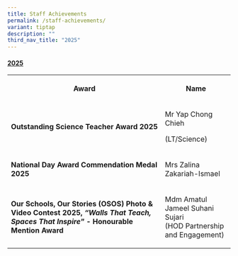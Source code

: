 ```yaml
---
title: Staff Achievements
permalink: /staff-achievements/
variant: tiptap
description: ""
third_nav_title: "2025"
---
```

<h4><strong><u>2025</u></strong></h4>
<p></p>
<table style="minWidth: 50px">
<colgroup>
<col>
<col>
</colgroup>
<tbody>
<tr>
<th rowspan="1" colspan="1">
<p>Award</p>
</th>
<th rowspan="1" colspan="1">
<p>Name</p>
</th>
</tr>
<tr>
<td rowspan="1" colspan="1">
<p><strong>Outstanding Science Teacher Award 2025</strong>
</p>
</td>
<td rowspan="1" colspan="1">
<p>Mr Yap Chong Chieh</p>
<p>(LT/Science)</p>
</td>
</tr>
<tr>
<td rowspan="1" colspan="1">
<p><strong>National Day Award Commendation Medal 2025</strong>
</p>
</td>
<td rowspan="1" colspan="1">
<p>Mrs Zalina Zakariah-Ismael</p>
</td>
</tr>
<tr>
<td rowspan="1" colspan="1">
<p><strong>Our Schools, Our Stories (OSOS) Photo &amp; Video Contest 2025,<em> “Walls That Teach, Spaces That Inspire"</em> - Honourable Mention Award</strong>
</p>
</td>
<td rowspan="1" colspan="1">
<p>Mdm Amatul Jameel Suhani Sujari
<br>(HOD Partnership and Engagement)</p>
</td>
</tr>
</tbody>
</table>
<p></p>